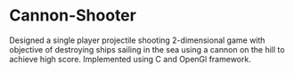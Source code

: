 # Cannon-Shooter
Designed a single player projectile shooting 2-dimensional game with objective of destroying ships sailing in the sea using a cannon on the hill to achieve high score. Implemented using C and OpenGl framework.
